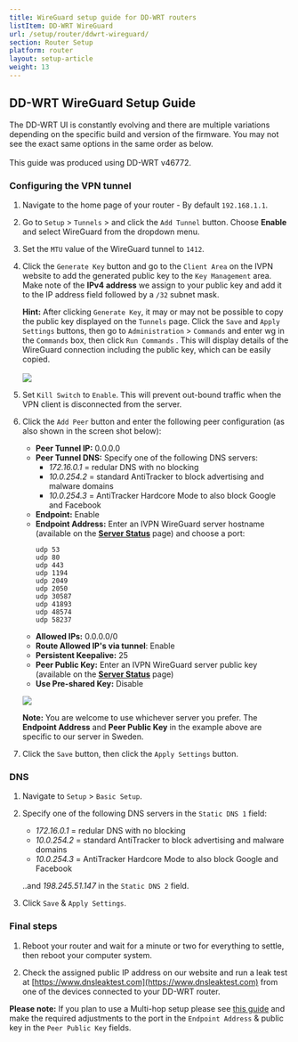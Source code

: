 ```yaml
---
title: WireGuard setup guide for DD-WRT routers
listItem: DD-WRT WireGuard
url: /setup/router/ddwrt-wireguard/
section: Router Setup
platform: router
layout: setup-article
weight: 13
---
```

## DD-WRT WireGuard Setup Guide

<div markdown="1" class="notice notice--warning">
The DD-WRT UI is constantly evolving and there are multiple variations depending on the specific build and version of the firmware. You may not see the exact same options in the same order as below.<br><br>
This guide was produced using DD-WRT v46772.
</div>

### Configuring the VPN tunnel

1.  Navigate to the home page of your router - By default `192.168.1.1`.

2.  Go to `Setup` > `Tunnels` > and click the `Add Tunnel` button. Choose **Enable** and select WireGuard from the dropdown menu.

3.  Set the `MTU` value of the WireGuard tunnel to `1412`. 

4.  Click the `Generate Key` button and go to the `Client Area` on the IVPN website to add the generated public key to the `Key Management` area. Make note of the **IPv4 address** we assign to your public key and add it to the IP address field followed by a `/32` subnet mask.

    <div markdown="1" class="notice notice--info">
    <strong>Hint:</strong> After clicking <code>Generate Key</code>, it may or may not be possible to copy the public key displayed on the <code>Tunnels</code> page. Click the <code>Save</code> and <code>Apply Settings</code> buttons, then go to <code>Administration</code>  > <code>Commands</code>  and enter wg in the <code>Commands</code>  box, then click <code>Run Commands</code> . This will display details of the WireGuard connection including the public key, which can be easily copied.<br><br>
    <img src="/images-static/uploads/install-openvpn-ddwrt-wireguard-010.png">
    </div>

5.  Set `Kill Switch` to `Enable`. This will prevent out-bound traffic when the VPN client is disconnected from the server.

6.  Click the `Add Peer` button and enter the following peer configuration (as also shown in the screen shot below):

    *   **Peer Tunnel IP:** 0.0.0.0
    *   **Peer Tunnel DNS:** Specify one of the following DNS servers:
        * *172.16.0.1* = redular DNS with no blocking
        * *10.0.254.2* = standard AntiTracker to block advertising and malware domains
        * *10.0.254.3* = AntiTracker Hardcore Mode to also block Google and Facebook
    *   **Endpoint:** Enable
    *   **Endpoint Address:** Enter an IVPN WireGuard server hostname (available on the **[Server Status](/status/)** page) and choose a port:
        ```
        udp 53
        udp 80
        udp 443
        udp 1194
        udp 2049
        udp 2050
        udp 30587
        udp 41893
        udp 48574
        udp 58237
        ```
    *   **Allowed IPs:** 0.0.0.0/0
    *   **Route Allowed IP's via tunnel**: Enable
    *   **Persistent Keepalive:** 25
    *   **Peer Public Key:** Enter an IVPN WireGuard server public key (available on the **[Server Status](/status/)** page)
    *   **Use Pre-shared Key:** Disable

    ![](/images-static/uploads/install-openvpn-ddwrt-wireguard-020-2.png)

    <div markdown="1" class="notice notice--info">
    <strong>Note:</strong> You are welcome to use whichever server you prefer. The <strong>Endpoint Address</strong> and <strong>Peer Public Key</strong> in the example above are specific to our server in Sweden.
    </div>

7.  Click the `Save` button, then click the `Apply Settings` button.

### DNS

1. Navigate to `Setup` > `Basic Setup`.

2. Specify one of the following DNS servers in the `Static DNS 1` field:

    * *172.16.0.1* = redular DNS with no blocking
    * *10.0.254.2* = standard AntiTracker to block advertising and malware domains
    * *10.0.254.3* = AntiTracker Hardcore Mode to also block Google and Facebook

    ..and *198.245.51.147* in the `Static DNS 2` field.

3. Click `Save` & `Apply Settings`.

### Final steps

1. Reboot your router and wait for a minute or two for everything to settle, then reboot your computer system.

2. Check the assigned public IP address on our website and run a leak test at [https://www.dnsleaktest.com](https://www.dnsleaktest.com) from one of the devices connected to your DD-WRT router.

**Please note:** If you plan to use a Multi-hop setup please see [this guide](/knowledgebase/general/how-can-i-connect-to-the-multihop-network/) and make the required adjustments to the port in the `Endpoint Address` & public key in the `Peer Public Key` fields. 
